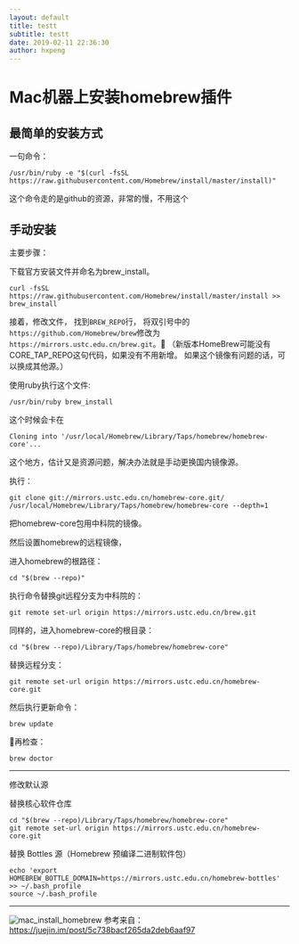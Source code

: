 ```yaml
---
layout: default
title: testt
subtitle: testt
date: 2019-02-11 22:36:30
author: hxpeng
---
```


# Mac机器上安装homebrew插件

## 最简单的安装方式

一句命令：

```shell
/usr/bin/ruby -e "$(curl -fsSL https://raw.githubusercontent.com/Homebrew/install/master/install)"
```

这个命令走的是github的资源，非常的慢，不用这个

## 手动安装

主要步骤：

下载官方安装文件并命名为brew_install。

```shell
curl -fsSL https://raw.githubusercontent.com/Homebrew/install/master/install >> brew_install
```

接着，修改文件，
找到`BREW_REPO`行，
将双引号中的`https://github.com/Homebrew/brew`修改为`https://mirrors.ustc.edu.cn/brew.git`。
（新版本HomeBrew可能没有CORE_TAP_REPO这句代码，如果没有不用新增。 如果这个镜像有问题的话，可以换成其他源。）

使用ruby执行这个文件:

```shell
/usr/bin/ruby brew_install
```

这个时候会卡在

```shell
Cloning into '/usr/local/Homebrew/Library/Taps/homebrew/homebrew-core'...
```

这个地方，估计又是资源问题，解决办法就是手动更换国内镜像源。

执行：

```shell
git clone git://mirrors.ustc.edu.cn/homebrew-core.git/ /usr/local/Homebrew/Library/Taps/homebrew/homebrew-core --depth=1
```

把homebrew-core包用中科院的镜像。

然后设置homebrew的远程镜像，

进入homebrew的根路径：

```shell
cd "$(brew --repo)"
```

执行命令替换git远程分支为中科院的：

```shell
git remote set-url origin https://mirrors.ustc.edu.cn/brew.git
```

同样的，进入homebrew-core的根目录：

```shell
cd "$(brew --repo)/Library/Taps/homebrew/homebrew-core"
```

替换远程分支：

```shell
git remote set-url origin https://mirrors.ustc.edu.cn/homebrew-core.git
```

然后执行更新命令：

```shell
brew update
```

再检查：

```shell
brew doctor
```

* * *

修改默认源

替换核心软件仓库

```shell
cd "$(brew --repo)/Library/Taps/homebrew/homebrew-core"
git remote set-url origin https://mirrors.ustc.edu.cn/homebrew-core.git
```

替换 Bottles 源（Homebrew 预编译二进制软件包）

```shell
echo 'export HOMEBREW_BOTTLE_DOMAIN=https://mirrors.ustc.edu.cn/homebrew-bottles' >> ~/.bash_profile
source ~/.bash_profile
```

* * *

![mac_install_homebrew](/assets/mac_install_homebrew.png)
参考来自：
<https://juejin.im/post/5c738bacf265da2deb6aaf97>
